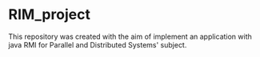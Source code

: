 # RIM_project
This repository was created with the aim of implement an application with java RMI for Parallel and Distributed Systems' subject.
